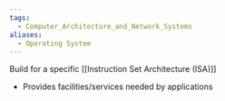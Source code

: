 ```yaml
---
tags:
  - Computer_Architecture_and_Network_Systems
aliases:
  - Operating System
---
```

Build for a specific [[Instruction Set Architecture (ISA)]]

- Provides facilities/services needed by applications